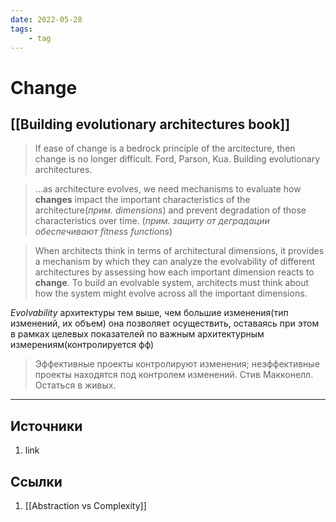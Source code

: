 ```yaml
---
date: 2022-05-28
tags:
    - tag
---
```

# Change

## [[Building evolutionary architectures book]]

> If ease of change is a bedrock principle of the arcitecture, then change is no longer difficult. Ford, Parson, Kua. Building evolutionary architectures.

> ...as architecture evolves, we need mechanisms to evaluate how **changes** impact the important characteristics of the architecture(*прим. dimensions*) and prevent degradation of those characteristics over time. (*прим. защиту от деградации обеспечивают fitness functions*)

> When architects think in terms of architectural dimensions, it provides a mechanism by which they can analyze the evolvability of different architectures by assessing how each important dimension reacts to **change**. To build an evolvable system, architects must think about how the system might evolve across all the important dimensions.

*Evolvability* архитектуры тем выше, чем большие изменения(тип изменений, их объем) она позволяет осуществить, оставаясь при этом в рамках целевых показателей по важным архитектурным измерениям(контролируется фф)

> Эффективные проекты контролируют изменения; неэффективные проекты находятся под контролем изменений. Стив Макконелл. Остаться в живых.

---

## Источники

1. link

## Ссылки

1. [[Abstraction vs Complexity]]
